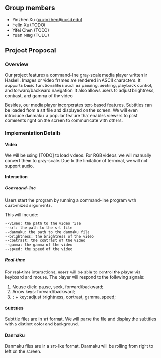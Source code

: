 ## Group members

* Yinzhen Xu (xuyinzhen@ucsd.edu)
* Helin Xu (TODO)
* Yifei Chen (TODO)
* Yuan Ning (TODO)

## Project Proposal

### Overview

Our project features a command-line gray-scale media player written in Haskell. Images or video frames are rendered in ASCII characters. It supports basic functionalities such as pausing, seeking, playback control, and forward/backward navigation. It also allows users to adjust brightness, contrast, and gamma of the video.

Besides, our media player incorporates text-based features. Subtitles can be loaded from a srt file and displayed on the screen. We will even introduce danmaku, a popular feature that enables viewers to post comments right on the screen to communicate with others.

### Implementation Details

#### Video

We will be using [TODO] to load videos. For RGB videos, we will manually convert them to gray-scale. Due to the limitation of terminal, we will not support audio.

#### Interaction

##### Command-line

Users start the program by running a command-line program with customized arguments.

This will include:

```
--video: the path to the video file
--srt: the path to the srt file
--danmaku: the path to the danmaku file
--brightness: the brightness of the video
--contrast: the contrast of the video
--gamma: the gamma of the video
--speed: the speed of the video
```

##### Real-time

For real-time interactions, users will be able to control the player via keyboard and mouse. The player will respond to the following signals:
1. Mouse click: pause, seek, forward/backward;
2. Arrow keys: forward/backward;
3. `:` + key: adjust brightness, contrast, gamma, speed;

#### Subtitles

Subtitle files are in srt format. We will parse the file and display the subtitles with a distinct color and background.

#### Danmaku

Danmaku files are in a srt-like format. Danmaku will be rolling from right to left on the screen.
